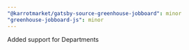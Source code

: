 ```yaml
---
"@karrotmarket/gatsby-source-greenhouse-jobboard": minor
"greenhouse-jobboard-js": minor
---
```


Added support for Departments
